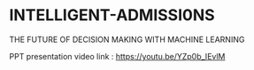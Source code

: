 # INTELLIGENT-ADMISSI0NS
THE FUTURE OF DECISION MAKING WITH MACHINE LEARNING

PPT presentation video link :
https://youtu.be/YZp0b_IEvlM
